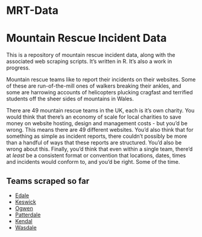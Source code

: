 MRT-Data
================

# Mountain Rescue Incident Data

This is a repository of mountain rescue incident data, along with the
associated web scraping scripts. It’s written in R. It’s also a work in
progress.

Mountain rescue teams like to report their incidents on their websites.
Some of these are run-of-the-mill ones of walkers breaking their ankles,
and some are harrowing accounts of helicopters plucking cragfast and
terrified students off the sheer sides of mountains in Wales.

There are 49 mountain rescue teams in the UK, each is it’s own charity.
You would think that there’s an economy of scale for local charities to
save money on website hosting, design and management costs - but you’d
be wrong. This means there are 49 different websites. You’d also think
that for something as simple as incident reports, there couldn’t
possibly be more than a handful of ways that these reports are
structured. You’d also be wrong about this. Finally, you’d think that
even within a single team, there’d at *least* be a consistent format or
convention that locations, dates, times and incidents would conform to,
and you’d be right. Some of the time.

## Teams scraped so far

- [Edale](https://edalemrt.co.uk/)
- [Keswick](https://keswickmrt.org.uk/)
- [Ogwen](https://ogwen-rescue.org.uk/)
- [Patterdale](https://www.mountainrescue.org.uk/)
- [Kendal](http://www.kendalmountainrescue.org.uk/)
- [Wasdale](https://www.wmrt.org.uk/)
